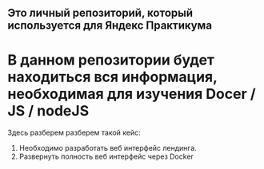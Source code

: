 ## Это личный репозиторий, который используется для Яндекс Практикума
# В данном репозитории будет находиться вся информация, необходимая для изучения Docer / JS / nodeJS


Здесь разберем разберем такой кейс:


1. Необходимо разработать веб интерфейс лендинга.
2. Развернуть полность веб интерфейс через Docker
